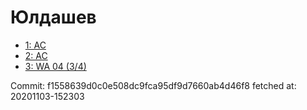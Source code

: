 # Юлдашев
- [1: AC](1.md)
- [2: AC](2.md)
- [3: WA 04 (3/4)](3.md)

Commit: f1558639d0c0e508dc9fca95df9d7660ab4d46f8
 fetched at: 20201103-152303
